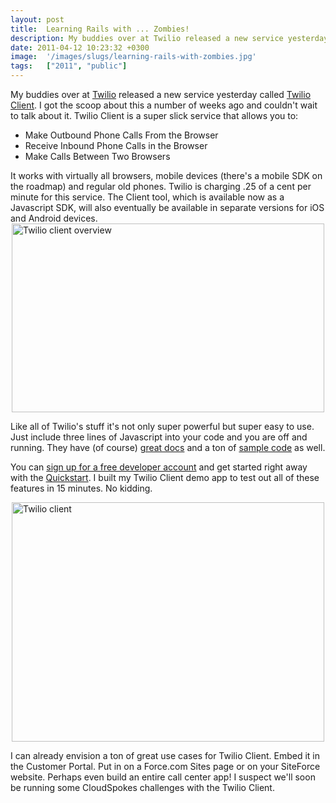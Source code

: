 ```yaml
---
layout: post
title:  Learning Rails with ... Zombies!
description: My buddies over at Twilio released a new service yesterday called Twilio Client . I got the scoop about this a number of weeks ago and couldnt wait to talk about it. Twilio Client is a super slick service that allows you to- * Make Outbound Phone Calls From the Browser  * Receive Inbound Phone Calls in the Browser  * Make Calls Between Two Browsers  It works with virtually all browsers, mobile devices (theres a mobile SDK on the roadmap) and regular old phones. Twilio is charging .25 of a cent p
date: 2011-04-12 10:23:32 +0300
image:  '/images/slugs/learning-rails-with-zombies.jpg'
tags:   ["2011", "public"]
---
```

<p>My buddies over at <a href="http://www.twilio.com" target="_blank">Twilio</a> released a new service yesterday called <a href="http://www.twilio.com/api/client">Twilio Client</a>. I got the scoop about this a number of weeks ago and couldn't wait to talk about it. Twilio Client is a super slick service that allows you to:</p>
<ul>
	<li>Make Outbound Phone Calls From the Browser</li>
	<li>Receive Inbound Phone Calls in the Browser</li>
	<li>Make Calls Between Two Browsers</li>
</ul>
It works with virtually all browsers, mobile devices (there's a mobile SDK on the roadmap) and regular old phones. Twilio is charging .25 of a cent per minute for this service. The Client tool, which is available now as a Javascript SDK, will also eventually be available in separate versions for iOS and Android devices.
<img style="display: block; margin-left: auto; margin-right: auto;" title="twilio-client-overview.png" src="http://res.cloudinary.com/blog-jeffdouglas-com/image/upload/v1401022261/tkgoi5xrehzmxyzwelp7.png" border="0" alt="Twilio client overview" width="500" height="302" />
<p>Like all of Twilio's stuff it's not only super powerful but super easy to use. Just include three lines of Javascript into your code and you are off and running. They have (of course) <a href="http://www.twilio.com/docs/">great docs</a> and a ton of <a href="http://www.twilio.com/docs/howto/">sample code</a> as well.</p>
<p>You can <a href="https://www.twilio.com/try-twilio">sign up for a free developer account</a> and get started right away with the <a href="http://www.twilio.com/docs/quickstart/client/">Quickstart</a>. I built my Twilio Client demo app to test out all of these features in 15 minutes. No kidding.</p>
<img style="display: block; margin-left: auto; margin-right: auto;" title="twilio-client.png" src="http://res.cloudinary.com/blog-jeffdouglas-com/image/upload/v1401022285/dxa26bxkq79ahuu6ag3f.png" border="0" alt="Twilio client" width="500" height="383" />
<p>I can already envision a ton of great use cases for Twilio Client. Embed it in the Customer Portal. Put in on a Force.com Sites page or on your SiteForce website. Perhaps even build an entire call center app! I suspect we'll soon be running some CloudSpokes challenges with the Twilio Client.</p>

